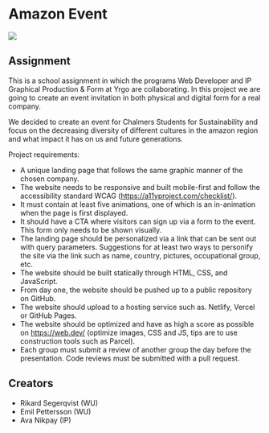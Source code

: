 # Amazon Event

![](https://media.giphy.com/media/65FpvO4afYixFr99xa/giphy.gif)

## Assignment

This is a school assignment in which the programs Web Developer and IP Graphical Production & Form at Yrgo are collaborating. In this project we are going to create an event invitation in both physical and digital form for a real company.

We decided to create an event for Chalmers Students for Sustainability and focus on the decreasing diversity of different cultures in the amazon region and what impact it has on us and future generations.


Project requirements:
- A unique landing page that follows the same graphic manner of the chosen company.
- The website needs to be responsive and built mobile-first and follow the accessibility standard WCAG (https://a11yproject.com/checklist/).
- It must contain at least five animations, one of which is an in-animation when the page is first displayed.
- It should have a CTA where visitors can sign up via a form to the event. This form only needs to be shown visually.
- The landing page should be personalized via a link that can be sent out with query parameters. Suggestions for at least two ways to personify the site via the link such as name, country, pictures, occupational group, etc.
- The website should be built statically through HTML, CSS, and JavaScript.
- From day one, the website should be pushed up to a public repository on GitHub.
- The website should upload to a hosting service such as. Netlify, Vercel or GitHub Pages.
- The website should be optimized and have as high a score as possible on https://web.dev/ (optimize images, CSS and JS, tips are to use construction tools such as Parcel).
- Each group must submit a review of another group the day before the presentation. Code reviews must be submitted with a pull request.

## Creators
- Rikard Segerqvist (WU)
- Emil Pettersson (WU)
- Ava Nikpay (IP)
